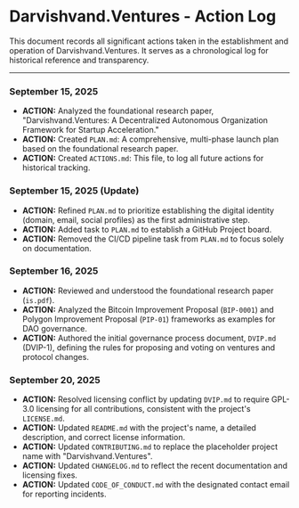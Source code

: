 # Darvishvand.Ventures - Action Log

This document records all significant actions taken in the establishment and operation of Darvishvand.Ventures. It serves as a chronological log for historical reference and transparency.

---

### September 15, 2025

*   **ACTION:** Analyzed the foundational research paper, "Darvishvand.Ventures: A Decentralized Autonomous Organization Framework for Startup Acceleration."
*   **ACTION:** Created `PLAN.md`: A comprehensive, multi-phase launch plan based on the foundational research paper.
*   **ACTION:** Created `ACTIONS.md`: This file, to log all future actions for historical tracking.

### September 15, 2025 (Update)

*   **ACTION:** Refined `PLAN.md` to prioritize establishing the digital identity (domain, email, social profiles) as the first administrative step.
*   **ACTION:** Added task to `PLAN.md` to establish a GitHub Project board.
*   **ACTION:** Removed the CI/CD pipeline task from `PLAN.md` to focus solely on documentation.

### September 16, 2025

*   **ACTION:** Reviewed and understood the foundational research paper (`is.pdf`).
*   **ACTION:** Analyzed the Bitcoin Improvement Proposal (`BIP-0001`) and Polygon Improvement Proposal (`PIP-01`) frameworks as examples for DAO governance.
*   **ACTION:** Authored the initial governance process document, `DVIP.md` (DVIP-1), defining the rules for proposing and voting on ventures and protocol changes.

### September 20, 2025

*   **ACTION:** Resolved licensing conflict by updating `DVIP.md` to require GPL-3.0 licensing for all contributions, consistent with the project's `LICENSE.md`.
*   **ACTION:** Updated `README.md` with the project's name, a detailed description, and correct license information.
*   **ACTION:** Updated `CONTRIBUTING.md` to replace the placeholder project name with "Darvishvand.Ventures".
*   **ACTION:** Updated `CHANGELOG.md` to reflect the recent documentation and licensing fixes.
*   **ACTION:** Updated `CODE_OF_CONDUCT.md` with the designated contact email for reporting incidents.